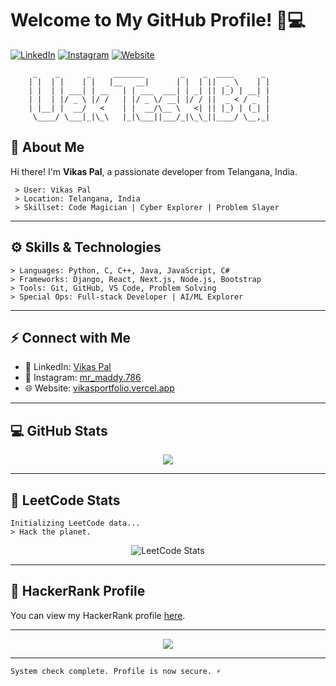 
# Welcome to My GitHub Profile! 👾💻

[![LinkedIn](https://img.shields.io/badge/LinkedIn-Connect-blue?style=flat-square&logo=linkedin)](https://www.linkedin.com/in/vikas-pal-b91067254/)
[![Instagram](https://img.shields.io/badge/Instagram-E4405F?style=flat-square&logo=instagram&logoColor=white)](https://www.instagram.com/mr_maddy.786/)
[![Website](https://img.shields.io/badge/Website-Visit-green?style=flat-square&logo=wordpress)](https://vikasportfolio.vercel.app/)

```plaintext
     _    _      _     _______        _    _  ____      _    
    | |  | |    | |   |__   __|      | |  | ||  _ \    | |   
    | |  | | ___| | __   | | ___  ___| | _| || |_) | __| |   
    | |  | |/ _ \ |/ /   | |/ _ \/ __| |/ / ||  _ < / _` |   
    | |__| |  __/   <    | |  __/\__ \   <| || |_) | (_| |   
     \____/ \___|_|\_\   |_|\___||___/_|\_\_||____/ \__,_|   
```      

## 👤 About Me

Hi there! I'm **Vikas Pal**, a passionate developer from Telangana, India.

```plaintext
 > User: Vikas Pal
 > Location: Telangana, India
 > Skillset: Code Magician | Cyber Explorer | Problem Slayer
```

---

## ⚙️ Skills & Technologies

```plaintext
> Languages: Python, C, C++, Java, JavaScript, C#
> Frameworks: Django, React, Next.js, Node.js, Bootstrap
> Tools: Git, GitHub, VS Code, Problem Solving
> Special Ops: Full-stack Developer | AI/ML Explorer
```

---

## ⚡ Connect with Me

- 💼 LinkedIn: [Vikas Pal](https://www.linkedin.com/in/vikas-pal-b91067254/)
- 📸 Instagram: [mr_maddy.786](https://www.instagram.com/mr_maddy.786/)
- 🌐 Website: [vikasportfolio.vercel.app](https://vikasportfolio.vercel.app/)

---

## 💻 GitHub Stats

<div align="center">
  <img src="https://github-readme-stats.vercel.app/api?username=vikas83pal&show_icons=true&theme=vue&hide_border=true&count_private=true&bg_color=101013&title_color=00DCA8&text_color=FFFFFF" />
</div>

---

## 🧠 LeetCode Stats

```plaintext
Initializing LeetCode data...
> Hack the planet.
```

<div align="center">
  <img src="DIRECT_LINK_TO_LEETCODE_IMAGE" alt="LeetCode Stats" />
</div>

---

## 🎯 HackerRank Profile

You can view my HackerRank profile [here](https://www.hackerrank.com/profile/vikas83pal).

---

<div align="center">
  <img src="https://komarev.com/ghpvc/?username=vikas83pal&&style=flat-square" />
</div>

---

```plaintext
System check complete. Profile is now secure. ⚡
```

